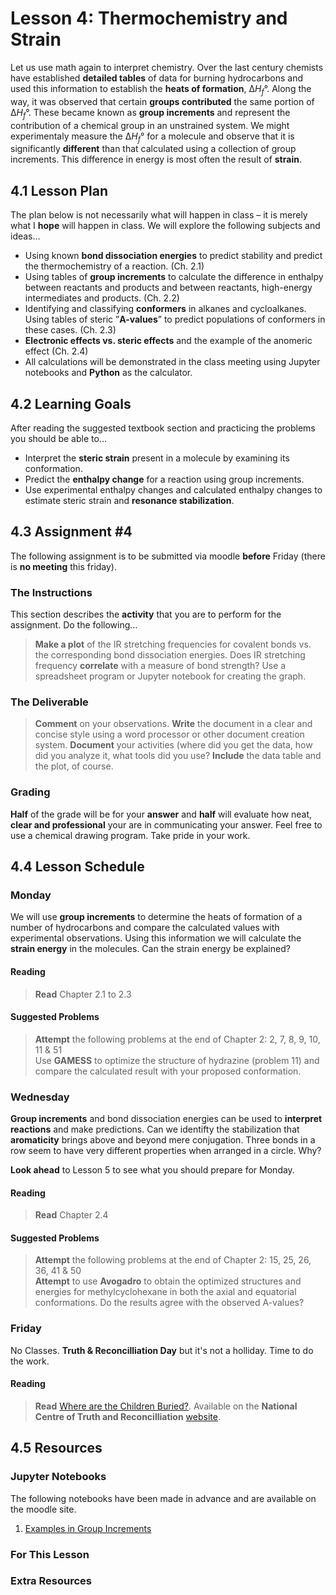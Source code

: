 # Lesson 4: Thermochemistry and Strain

Let us use math again to interpret chemistry. Over the last century chemists have established **detailed tables** of data for burning hydrocarbons and used this information to establish the **heats of formation**, &Delta;*H<sub>f</sub>*&deg;. Along the way, it was observed that certain **groups contributed** the same portion of &Delta;*H<sub>f</sub>*&deg;. These became known as **group increments** and represent the contribution of a chemical group in an unstrained system. We might experimentaly measure the &Delta;*H<sub>f</sub>*&deg; for a molecule and observe that it is significantly **different** than that calculated using a collection of group increments. This difference in energy is most often the result of **strain**.

## 4.1 Lesson Plan
The plan below is not necessarily what will happen in class – it is merely what I **hope** will happen in class. We will explore the following subjects and ideas&hellip;

- Using known **bond dissociation energies** to predict stability and predict the thermochemistry of a reaction. (Ch. 2.1)
- Using tables of **group increments** to calculate the difference in enthalpy between reactants and products and between reactants, high-energy intermediates and products. (Ch. 2.2)
- Identifying and classifying **conformers** in alkanes and cycloalkanes. Using tables of steric ”**A-values**” to predict populations of conformers in these cases. (Ch. 2.3) 
- **Electronic effects vs. steric effects** and the example of the anomeric effect (Ch. 2.4)
- All calculations will be demonstrated in the class meeting using Jupyter notebooks and **Python** as the calculator.

## 4.2 Learning Goals
After reading the suggested textbook section and practicing the problems you should be able to&hellip;

- Interpret the **steric strain** present in a molecule by examining its conformation.
- Predict the **enthalpy change** for a reaction using group increments.
- Use experimental enthalpy changes and calculated enthalpy changes to estimate steric strain and **resonance stabilization**.

## 4.3 Assignment \#4

The following assignment is to be submitted via moodle **before** Friday (there is **no meeting** this friday).

### The Instructions
This section describes the **activity** that you are to perform for the assignment. Do the following&hellip;

> **Make a plot** of the IR stretching frequencies for covalent bonds vs. the corresponding bond dissociation energies. Does IR stretching frequency **correlate** with a measure of bond strength? Use a spreadsheet program or Jupyter notebook for creating the graph. 

### The Deliverable
> **Comment** on your observations. **Write** the document in a clear and concise style using a word processor or other document creation system. **Document** your activities (where did you get the data, how did you analyze it, what tools did you use? **Include** the data table and the plot, of course. 

### Grading

**Half** of the grade will be for your **answer** and **half** will evaluate how neat, **clear and professional** your are in communicating your answer. Feel free to use a chemical drawing program. Take pride in your work.

## 4.4 Lesson Schedule

### Monday 

We will use **group increments** to determine the heats of formation of a number of hydrocarbons and compare the calculated values with experimental observations. Using this information we will calculate the **strain energy** in the molecules. Can the strain energy be explained?

#### Reading

> **Read** Chapter 2.1 to 2.3  

#### Suggested Problems

> **Attempt** the following problems at the end of Chapter 2: 2, 7, 8, 9, 10, 11 \& 51 <br>
> Use **GAMESS** to optimize the structure of hydrazine (problem 11) and compare the calculated result with your proposed conformation.

### Wednesday

**Group increments** and bond dissociation energies can be used to **interpret reactions** and make predictions. Can we identifty the stabilization that **aromaticity** brings above and beyond mere conjugation. Three bonds in a row seem to have very different properties when arranged in a circle. Why?

**Look ahead** to Lesson 5 to see what you should prepare for Monday.

#### Reading

> **Read** Chapter 2.4  

#### Suggested Problems

> **Attempt** the following problems at the end of Chapter 2: 15, 25, 26, 36, 41 & 50 <br>
> **Attempt** to use **Avogadro** to obtain the optimized structures and energies for methylcyclohexane in both the axial and equatorial conformations. Do the results agree with the observed A-values?

### Friday

No Classes. **Truth & Reconcilliation Day** but it's not a holliday. Time to do the work.

#### Reading

> **Read** [Where are the Children Buried?](https://ehprnh2mwo3.exactdn.com/wp-content/uploads/2021/05/AAA-Hamilton-cemetery-FInal.pdf). Available on the **National Centre of Truth and Reconcilliation** [website](https://nctr.ca/).


## 4.5 Resources

### Jupyter Notebooks

The following notebooks have been made in advance and are available on the moodle site.

1. [Examples in Group Increments](Resource_Moodle_Link.md)

### For This Lesson

### Extra Resources

